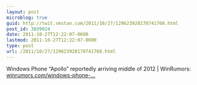 ```yaml
---
layout: post
microblog: true
guid: http://twit.vmstan.com/2011/10/27/129623928170741760.html
post_id: 3039924
date: 2011-10-27T12:22:07-0600
lastmod: 2011-10-27T12:22:07-0600
type: post
url: /2011/10/27/129623928170741760.html
---
```

Windows Phone “Apollo” reportedly arriving middle of 2012 | WinRumors: <a href="http://www.winrumors.com/windows-phone-apollo-reportedly-arriving-middle-of-2012/">winrumors.com/windows-phone-…</a>
